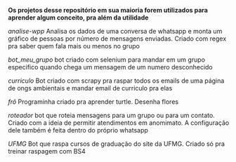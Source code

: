 **Os projetos desse repositório em sua maioria forem utilizados para aprender algum conceito, pra além da utilidade**

*analise-wpp*
Analisa os dados de uma conversa de whatsapp e monta um gráfico de pessoas por número de mensagens enviadas. Criado com 
regex pra saber quem fala mais ou menos no grupo

*bot_meu_grupo*
bot criado com selenium para mandar em um grupo especifico quando chega um mensagem de um numero desconhecido

*curriculo*
Bot criado com scrapy pra raspar todos os emails de uma página de ongs ambientais e mandar email de curriculo pra elas

*frô*
Programinha criado pra aprender turtle. Desenha flores

*roteador*
bot que roteia mensagens para um grupo ou para um contato. Criado com a ideia de permitir atendimentos em anomimato. A configuração dele também é feita dentro do próprio whatsapp

*UFMG*
Bot que raspa cursos de graduação do site da UFMG. Criado só pra treinar raspagem com BS4